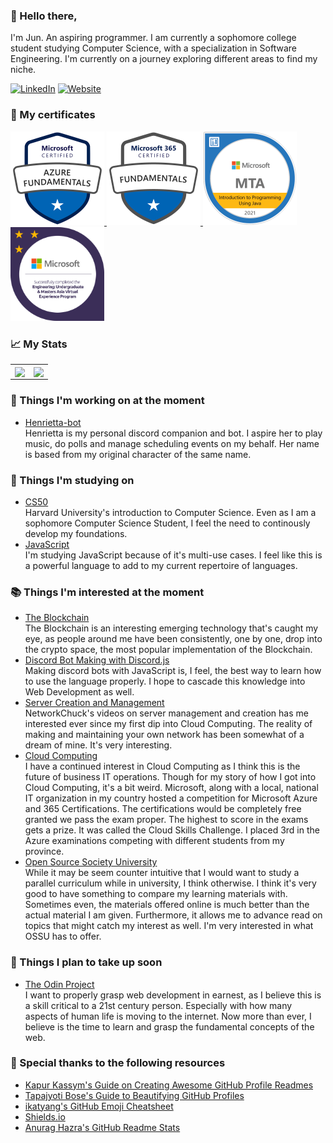 ### :wave: Hello there, 
I'm Jun. An aspiring programmer. I am currently a sophomore college student studying Computer Science, with a specialization in Software Engineering. I'm currently on a journey exploring different areas to find my niche. 

[![LinkedIn][linkedin-shield]][linkedin-link]
[![Website][web-shield]][web-link]

### :medal_sports: My certificates
<a href="https://nelliosis.github.io/Portfolio/src/Azure%20Fundamentals.png">
   <img src="https://github.com/Nelliosis/Portfolio/blob/main/src/AZ900.png" width="150" height="150"  href="https://nelliosis.github.io/Portfolio/src/Azure%20Fundamentals.png" />
</a>
<a href="https://nelliosis.github.io/Portfolio/src/365%20Fundamentals.png">
   <img src="https://github.com/Nelliosis/Portfolio/blob/main/src/MS900.png" width="150" height="150"  href="https://nelliosis.github.io/Portfolio/src/Azure%20Fundamentals.png" />
</a>
<a href="https://nelliosis.github.io/Portfolio/src/MTA-Certificate.png">
   <img src="https://github.com/Nelliosis/Portfolio/blob/main/src/MTA.png" width="150" height="150"  href="https://nelliosis.github.io/Portfolio/src/Azure%20Fundamentals.png" />
</a>
<a href="https://nelliosis.github.io/Portfolio/src/VEP.png">
   <img src="https://github.com/Nelliosis/Portfolio/blob/main/src/ENG-VEP.png" width="150" height="150"  href="https://nelliosis.github.io/Portfolio/src/Azure%20Fundamentals.png" />
</a>

### :chart_with_upwards_trend: My Stats
<table>
   <tr>
      <td align="center" style="padding=0;width=50%;">
         <img align="center" style="padding=0;" src="https://github-readme-stats.vercel.app/api?username=Nelliosis&count_private=true&show_icons=true&theme=react&bg_color=00000000&hide_border=true"/>
      </td>
      <td align="center" style="padding=0;width=50%;">
                  <img align="center" style="padding=0;" src="https://github-readme-stats.vercel.app/api/top-langs/?username=Nelliosis&layout=compact&theme=react&bg_color=00000000&hide_border=true"/>
      </td>
   </tr>
</table>

### :telescope: Things I'm working on at the moment
* [Henrietta-bot](https://github.com/Nelliosis/Henrietta-bot) \
Henrietta is my personal discord companion and bot. I aspire her to play music, do polls and manage scheduling events on my behalf. Her name is based from my original character of the same name.

### :seedling: Things I'm studying on
* [CS50](https://www.edx.org/course/introduction-computer-science-harvardx-cs50x) \
Harvard University's introduction to Computer Science. Even as I am a sophomore Computer Science Student, I feel the need to continously develop my foundations. 
* [JavaScript](https://javascript.info/) \
I'm studying JavaScript because of it's multi-use cases. I feel like this is a powerful language to add to my current repertoire of languages.

### :books: Things I'm interested at the moment
* [The Blockchain](https://www.ibm.com/downloads/cas/36KBMBOG) \
The Blockchain is an interesting emerging technology that's caught my eye, as people around me have been consistently, one by one, drop into the crypto space, the most popular implementation of the Blockchain. 
* [Discord Bot Making with Discord.js](https://discordjs.guide/#before-you-begin) \
Making discord bots with JavaScript is, I feel, the best way to learn how to use the language properly. I hope to cascade this knowledge into Web Development as well.
* [Server Creation and Management](https://www.youtube.com/c/NetworkChuck/videos)\
NetworkChuck's videos on server management and creation has me interested ever since my first dip into Cloud Computing. The reality of making and maintaining your own network has been somewhat of a dream of mine. It's very interesting.
* [Cloud Computing](https://azure.microsoft.com/en-us/overview/what-is-cloud-computing/#:~:text=Simply%20put%2C%20cloud%20computing%20is,resources%2C%20and%20economies%20of%20scale.) \
I have a continued interest in Cloud Computing as I think this is the future of business IT operations. Though for my story of how I got into Cloud Computing, it's a bit weird. Microsoft, along with a local, national IT organization in my country hosted a competition for Microsoft Azure and 365 Certifications. The certifications would be completely free granted we pass the exam proper. The highest to score in the exams gets a prize. It was called the Cloud Skills Challenge. I placed 3rd in the Azure examinations competing with different students from my province. 
* [Open Source Society University](https://github.com/ossu/computer-science)\
While it may be seem counter intuitive that I would want to study a parallel curriculum while in university, I think otherwise. I think it's very good to have something to compare my learning materials with. Sometimes even, the materials offered online is much better than the actual material I am given. Furthermore, it allows me to advance read on topics that might catch my interest as well. I'm very interested in what OSSU has to offer.
### :open_book: Things I plan to take up soon
* [The Odin Project](https://www.theodinproject.com/) \
I want to properly grasp web development in earnest, as I believe this is a skill critical to a 21st century person. Especially with how many aspects of human life is moving to the internet. Now more than ever, I believe is the time to learn and grasp the fundamental concepts of the web.

### :bow: Special thanks to the following resources
* [Kapur Kassym's Guide on Creating Awesome GitHub Profile Readmes](https://javascript.plainenglish.io/how-to-create-an-awesome-github-profile-readme-a474d5b45645)
* [Tapajyoti Bose's Guide to Beautifying GitHub Profiles](https://dev.to/ruppysuppy/beautify-your-github-profile-like-a-pro-5093)
* [ikatyang's GitHub Emoji Cheatsheet](https://github.com/ikatyang/emoji-cheat-sheet/blob/master/README.md)
* [Shields.io](https://shields.io/)
* [Anurag Hazra's GitHub Readme Stats](https://github.com/anuraghazra/github-readme-stats)

<!-- Markdown for Shields -->
[linkedin-shield]: https://img.shields.io/badge/-LinkedIn-0e76a8?style=flat-square&logo=Linkedin&logoColor=white
[linkedin-link]: https://linkedin.com/in/jcapawing
[web-shield]: https://img.shields.io/badge/Website-3b5998?style=flat-square&logo=google-chrome&logoColor=white
[web-link]: https://nelliosis.github.io/Portfolio/
